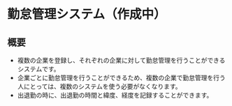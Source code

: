 # 勤怠管理システム（作成中）
## 概要
- 複数の企業を登録し、それぞれの企業に対して勤怠管理を行うことができるシステムです。
- 企業ごとに勤怠管理を行うことができるため、複数の企業で勤怠管理を行う人にとっては、複数のシステムを使う必要がなくなります。
- 出退勤の時に、出退勤の時間と緯度、経度を記録することができます。